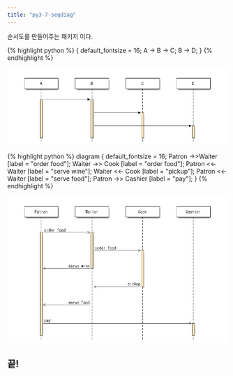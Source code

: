```yaml
---
title: "py3-7-seqdiag"
---
```

순서도를 만들어주는 패키지 이다.

{% highlight python %}
{
	default_fontsize = 16;
	A -> B -> C;
	     B -> D;
}
{% endhighlight %}

![py3-6-check](images/seqdiag/demo.png)

{% highlight python %}
diagram {
	default_fontsize = 16;
	Patron ->>Waiter		[label = "order food"];
		Waiter ->> Cook		[label = "order food"];
	Patron <<- Waiter		[label = "serve wine"];
		Waiter <<- Cook		[label = "pickup"];
	Patron <<- Waiter		[label = "serve food"];
	Patron		->> Cashier	[label = "pay"];
}
{% endhighlight %}

![py3-6-check](images/seqdiag/restaurant.png)

## 끝!